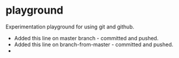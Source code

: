 # playground
Experimentation playground for using git and github.

* Added this line on master branch - committed and pushed.
* Added this line on branch-from-master - committed and pushed.
* 